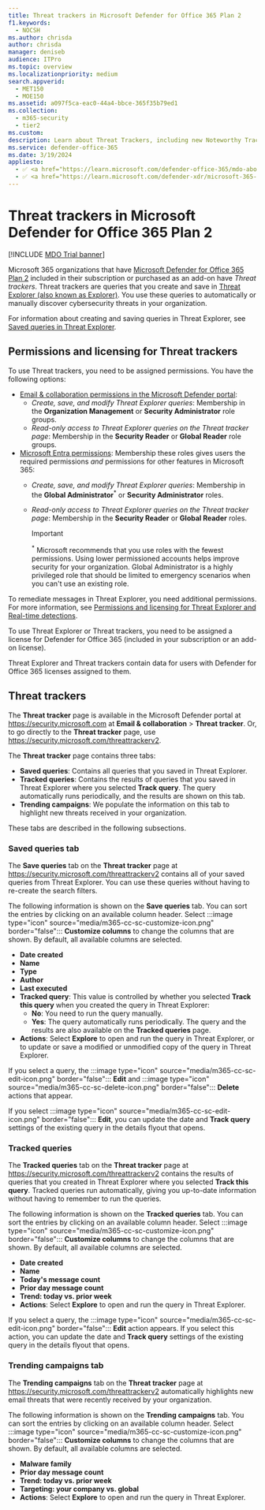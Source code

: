 ```yaml
---
title: Threat trackers in Microsoft Defender for Office 365 Plan 2
f1.keywords: 
  - NOCSH
ms.author: chrisda
author: chrisda
manager: deniseb
audience: ITPro
ms.topic: overview
ms.localizationpriority: medium
search.appverid: 
  - MET150
  - MOE150
ms.assetid: a097f5ca-eac0-44a4-bbce-365f35b79ed1
ms.collection: 
  - m365-security
  - tier2
ms.custom:
description: Learn about Threat Trackers, including new Noteworthy Trackers, to help your organization stay on top of security concerns.
ms.service: defender-office-365
ms.date: 3/19/2024
appliesto:
  - ✅ <a href="https://learn.microsoft.com/defender-office-365/mdo-about#defender-for-office-365-plan-1-vs-plan-2-cheat-sheet" target="_blank">Microsoft Defender for Office 365 Plan 2</a>
  - ✅ <a href="https://learn.microsoft.com/defender-xdr/microsoft-365-defender" target="_blank">Microsoft Defender XDR</a>
---
```


# Threat trackers in Microsoft Defender for Office 365 Plan 2

[!INCLUDE [MDO Trial banner](../includes/mdo-trial-banner.md)]

Microsoft 365 organizations that have [Microsoft Defender for Office 365 Plan 2](mdo-about.md#defender-for-office-365-plan-1-vs-plan-2-cheat-sheet) included in their subscription or purchased as an add-on have _Threat trackers_. Threat trackers are queries that you create and save in [Threat Explorer (also known as Explorer)](threat-explorer-real-time-detections-about.md). You use these queries to automatically or manually discover cybersecurity threats in your organization.

For information about creating and saving queries in Threat Explorer, see [Saved queries in Threat Explorer](threat-explorer-real-time-detections-about.md#saved-queries-in-threat-explorer).

## Permissions and licensing for Threat trackers

To use Threat trackers, you need to be assigned permissions. You have the following options:

- [Email & collaboration permissions in the Microsoft Defender portal](mdo-portal-permissions.md):
  - _Create, save, and modify Threat Explorer queries_: Membership in the **Organization Management** or **Security Administrator** role groups.
  - _Read-only access to Threat Explorer queries on the Threat tracker page_: Membership in the **Security Reader** or **Global Reader** role groups.
- [Microsoft Entra permissions](/entra/identity/role-based-access-control/manage-roles-portal): Membership these roles gives users the required permissions _and_ permissions for other features in Microsoft 365:
  - _Create, save, and modify Threat Explorer queries_: Membership in the **Global Administrator**<sup>\*</sup> or **Security Administrator** roles.
  - _Read-only access to Threat Explorer queries on the Threat tracker page_: Membership in the **Security Reader** or **Global Reader** roles.

    > [!IMPORTANT]
    > <sup>\*</sup> Microsoft recommends that you use roles with the fewest permissions. Using lower permissioned accounts helps improve security for your organization. Global Administrator is a highly privileged role that should be limited to emergency scenarios when you can't use an existing role.

To remediate messages in Threat Explorer, you need additional permissions. For more information, see [Permissions and licensing for Threat Explorer and Real-time detections](threat-explorer-real-time-detections-about.md#permissions-and-licensing-for-threat-explorer-and-real-time-detections).

To use Threat Explorer or Threat trackers, you need to be assigned a license for Defender for Office 365 (included in your subscription or an add-on license).

Threat Explorer and Threat trackers contain data for users with Defender for Office 365 licenses assigned to them.

## Threat trackers

The **Threat tracker** page is available in the Microsoft Defender portal at <https://security.microsoft.com> at **Email & collaboration** \> **Threat tracker**. Or, to go directly to the **Threat tracker** page, use <https://security.microsoft.com/threattrackerv2>.

The **Threat tracker** page contains three tabs:

- **Saved queries**: Contains all queries that you saved in Threat Explorer.
- **Tracked queries**: Contains the results of queries that you saved in Threat Explorer where you selected **Track query**. The query automatically runs periodically, and the results are shown on this tab.
- **Trending campaigns**: We populate the information on this tab to highlight new threats received in your organization.

These tabs are described in the following subsections.

### Saved queries tab

The **Save queries** tab on the **Threat tracker** page at <https://security.microsoft.com/threattrackerv2> contains all of your saved queries from Threat Explorer. You can use these queries without having to re-create the search filters.

The following information is shown on the **Save queries** tab. You can sort the entries by clicking on an available column header. Select :::image type="icon" source="media/m365-cc-sc-customize-icon.png" border="false"::: **Customize columns** to change the columns that are shown. By default, all available columns are selected.

- **Date created**
- **Name**
- **Type**
- **Author**
- **Last executed**
- **Tracked query**: This value is controlled by whether you selected **Track this query** when you created the query in Threat Explorer:
  - **No**: You need to run the query manually.
  - **Yes**: The query automatically runs periodically. The query and the results are also available on the **Tracked queries** page.
- **Actions**: Select **Explore** to open and run the query in Threat Explorer, or to update or save a modified or unmodified copy of the query in Threat Explorer.

If you select a query, the :::image type="icon" source="media/m365-cc-sc-edit-icon.png" border="false"::: **Edit** and :::image type="icon" source="media/m365-cc-sc-delete-icon.png" border="false"::: **Delete** actions that appear.

If you select :::image type="icon" source="media/m365-cc-sc-edit-icon.png" border="false"::: **Edit**, you can update the date and **Track query** settings of the existing query in the details flyout that opens.

### Tracked queries

The **Tracked queries** tab on the **Threat tracker** page at <https://security.microsoft.com/threattrackerv2> contains the results of queries that you created in Threat Explorer where you selected **Track this query**. Tracked queries run automatically, giving you up-to-date information without having to remember to run the queries.

The following information is shown on the **Tracked queries** tab. You can sort the entries by clicking on an available column header. Select :::image type="icon" source="media/m365-cc-sc-customize-icon.png" border="false"::: **Customize columns** to change the columns that are shown. By default, all available columns are selected.

- **Date created**
- **Name**
- **Today's message count**
- **Prior day message count**
- **Trend: today vs. prior week**
- **Actions**: Select **Explore** to open and run the query in Threat Explorer.

If you select a query, the :::image type="icon" source="media/m365-cc-sc-edit-icon.png" border="false"::: **Edit** action appears. If you select this action, you can update the date and **Track query** settings of the existing query in the details flyout that opens.

### Trending campaigns tab

The **Trending campaigns** tab on the **Threat tracker** page at <https://security.microsoft.com/threattrackerv2> automatically highlights new email threats that were recently received by your organization.

The following information is shown on the **Trending campaigns** tab. You can sort the entries by clicking on an available column header. Select :::image type="icon" source="media/m365-cc-sc-customize-icon.png" border="false"::: **Customize columns** to change the columns that are shown. By default, all available columns are selected.

- **Malware family**
- **Prior day message count**
- **Trend: today vs. prior week**
- **Targeting: your company vs. global**
- **Actions**: Select **Explore** to open and run the query in Threat Explorer.
